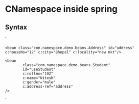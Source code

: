 # CNamespace inside spring

## Syntax
`

    <bean class="com.namespace.demo.beans.Address" id="address" c:houseNo="12" c:city="Bhopal" c:locality="new mkt"/>

    <bean
            class="com.namespace.demo.beans.Student"
            id="useStudent"
            c:rollno="102"
            c:name="Nitesh"
            c:gender="male"
            c:address-ref="address"
    />
`
